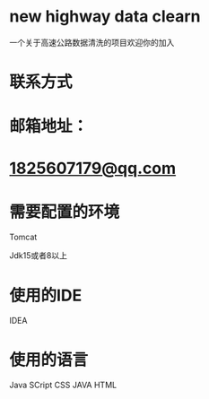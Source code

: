 # new highway data clearn
 一个关于高速公路数据清洗的项目欢迎你的加入

# 联系方式


# 邮箱地址：
#  1825607179@qq.com


# 需要配置的环境
Tomcat

Jdk15或者8以上

# 使用的IDE

IDEA

# 使用的语言

Java SCript
CSS
JAVA
HTML
